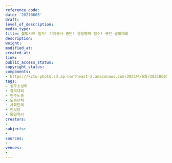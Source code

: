 ```yaml
---
reference_code: 
date: '20210605'
draft: 
level_of_description: 
media_type: 
title: 불법사드 철거! 기지공사 중단! 경찰병력 철수! 규탄 결의대회
description: 
weight: 
modified_at: 
created_at: 
link: 
public_access_status: 
copyright_status: 
components:
- https://kctu-photo.s3.ap-northeast-2.amazonaws.com/2021년/6월/20210605-불법사드+철거!+기지공사+중단!+경찰병력+철수!+규탄+결의대회_성주소성리_결의대회_민주노총_노동단체_사회단체_진보당_통일역사/_5D40115.jpg
tags:
- 성주소성리
- 결의대회
- 민주노총
- 노동단체
- 사회단체
- 진보당
- 통일역사
creators:
- 
subjects:
- 
sources:
- 
venues:
- 
---
```

